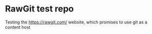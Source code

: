 # RawGit test repo
Testing the https://rawgit.com/ website, which promises to use git as a content host
